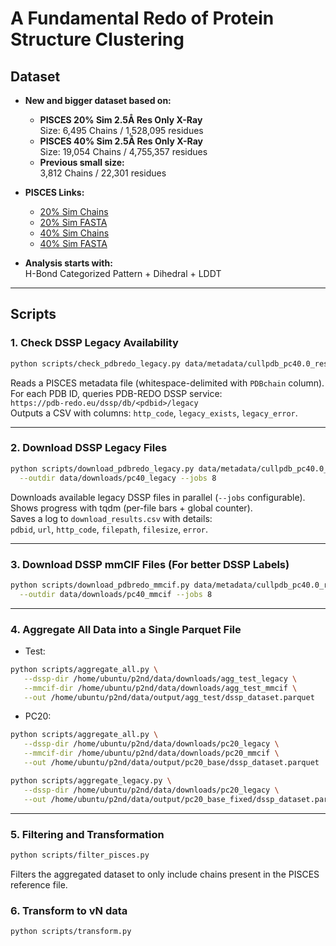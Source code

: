 # A Fundamental Redo of Protein Structure Clustering

## Dataset

- **New and bigger dataset based on:**
  - **PISCES 20% Sim 2.5Å Res Only X-Ray**  
    Size: 6,495 Chains / 1,528,095 residues
  - **PISCES 40% Sim 2.5Å Res Only X-Ray**  
    Size: 19,054 Chains / 4,755,357 residues
  - **Previous small size:**  
    3,812 Chains / 22,301 residues

- **PISCES Links:**
  - [20% Sim Chains](https://dunbrack.fccc.edu/pisces/download/cullpdb_pc20.0_res0.0-2.5_noBrks_len40-10000_R0.3_Xray_d2025_08_11_chains6495)
  - [20% Sim FASTA](https://dunbrack.fccc.edu/pisces/download/cullpdb_pc20.0_res0.0-2.5_noBrks_len40-10000_R0.3_Xray_d2025_08_11_chains6495.fasta)
  - [40% Sim Chains](https://dunbrack.fccc.edu/pisces/download/cullpdb_pc40.0_res0.0-2.5_noBrks_len40-10000_R0.3_Xray_d2025_08_11_chains19053)
  - [40% Sim FASTA](https://dunbrack.fccc.edu/pisces/download/cullpdb_pc40.0_res0.0-2.5_noBrks_len40-10000_R0.3_Xray_d2025_08_11_chains19053.fasta)

- **Analysis starts with:**  
  H-Bond Categorized Pattern + Dihedral + LDDT

---

## Scripts

### 1. Check DSSP Legacy Availability

```bash
python scripts/check_pdbredo_legacy.py data/metadata/cullpdb_pc40.0_res0.0-2.5_noBrks_len40-10000_R0.3_Xray_d2025_08_11_chains19053
```

Reads a PISCES metadata file (whitespace-delimited with `PDBchain` column).  
For each PDB ID, queries PDB-REDO DSSP service:  
`https://pdb-redo.eu/dssp/db/<pdbid>/legacy`  
Outputs a CSV with columns: `http_code`, `legacy_exists`, `legacy_error`.

---

### 2. Download DSSP Legacy Files

```bash
python scripts/download_pdbredo_legacy.py data/metadata/cullpdb_pc40.0_res0.0-2.5_noBrks_len40-10000_R0.3_Xray_d2025_08_11_chains19053 \
  --outdir data/downloads/pc40_legacy --jobs 8
```

Downloads available legacy DSSP files in parallel (`--jobs` configurable).  
Shows progress with tqdm (per-file bars + global counter).  
Saves a log to `download_results.csv` with details:  
`pdbid`, `url`, `http_code`, `filepath`, `filesize`, `error`.

---

### 3. Download DSSP mmCIF Files (For better DSSP Labels)

```bash
python scripts/download_pdbredo_mmcif.py data/metadata/cullpdb_pc40.0_res0.0-2.5_noBrks_len40-10000_R0.3_Xray_d2025_08_11_chains19053 \
  --outdir data/downloads/pc40_mmcif --jobs 8
```

---

### 4. Aggregate All Data into a Single Parquet File

* Test:
```bash
python scripts/aggregate_all.py \
   --dssp-dir /home/ubuntu/p2nd/data/downloads/agg_test_legacy \
   --mmcif-dir /home/ubuntu/p2nd/data/downloads/agg_test_mmcif \
   --out /home/ubuntu/p2nd/data/output/agg_test/dssp_dataset.parquet
```

* PC20:
```bash
python scripts/aggregate_all.py \
   --dssp-dir /home/ubuntu/p2nd/data/downloads/pc20_legacy \
   --mmcif-dir /home/ubuntu/p2nd/data/downloads/pc20_mmcif \
   --out /home/ubuntu/p2nd/data/output/pc20_base/dssp_dataset.parquet

python scripts/aggregate_legacy.py \
   --dssp-dir /home/ubuntu/p2nd/data/downloads/pc20_legacy \
   --out /home/ubuntu/p2nd/data/output/pc20_base_fixed/dssp_dataset.parquet
```

--- 
### 5. Filtering and Transformation

```bash
python scripts/filter_pisces.py
```

Filters the aggregated dataset to only include chains present in the PISCES reference file.


### 6. Transform to vN data
```bash
python scripts/transform.py
```